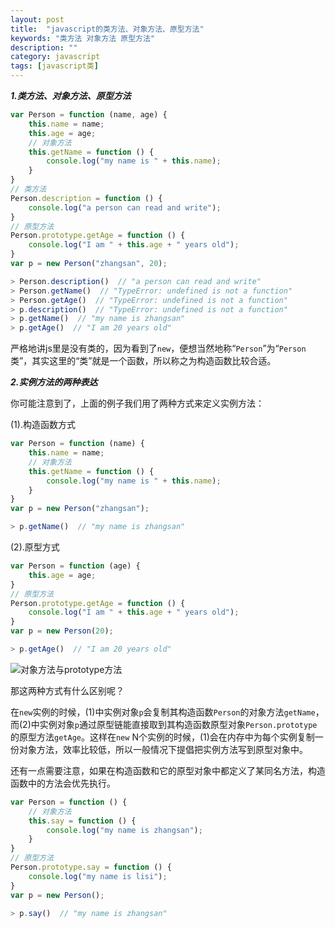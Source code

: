 ```yaml
---
layout: post
title:  "javascript的类方法、对象方法、原型方法"
keywords: "类方法 对象方法 原型方法"
description: ""
category: javascript
tags: [javascript类]
---
```


***1.类方法、对象方法、原型方法***

```javascript
var Person = function (name, age) {
    this.name = name;
    this.age = age;
    // 对象方法
    this.getName = function () {
        console.log("my name is " + this.name);        
    }
}
// 类方法
Person.description = function () {
    console.log("a person can read and write");
}
// 原型方法
Person.prototype.getAge = function () {
    console.log("I am " + this.age + " years old");        
}
var p = new Person("zhangsan", 20);

> Person.description()  // "a person can read and write"
> Person.getName()  // "TypeError: undefined is not a function"
> Person.getAge()  // "TypeError: undefined is not a function"
> p.description()  // "TypeError: undefined is not a function"
> p.getName()  // "my name is zhangsan"
> p.getAge()  // "I am 20 years old"
```

严格地讲js里是没有类的，因为看到了`new`，便想当然地称“`Person`”为“`Person`类”，其实这里的“类”就是一个函数，所以称之为构造函数比较合适。

***2.实例方法的两种表达***

你可能注意到了，上面的例子我们用了两种方式来定义实例方法：

(1).构造函数方式

```javascript
var Person = function (name) {
    this.name = name;
    // 对象方法
    this.getName = function () {
        console.log("my name is " + this.name);        
    }
}
var p = new Person("zhangsan");

> p.getName()  // "my name is zhangsan"
```

(2).原型方式

```javascript
var Person = function (age) {
    this.age = age;    
}
// 原型方法
Person.prototype.getAge = function () {
    console.log("I am " + this.age + " years old");            
}
var p = new Person(20);

> p.getAge()  // "I am 20 years old"
```

![对象方法与prototype方法]({{site.cdn}}/object-proto-method.jpg)

那这两种方式有什么区别呢？

在`new`实例的时候，(1)中实例对象`p`会复制其构造函数`Person`的对象方法`getName`，而(2)中实例对象`p`通过原型链能直接取到其构造函数原型对象`Person.prototype`的原型方法`getAge`。这样在`new` N个实例的时候，(1)会在内存中为每个实例复制一份对象方法，效率比较低，所以一般情况下提倡把实例方法写到原型对象中。

还有一点需要注意，<span class="warning">如果在构造函数和它的原型对象中都定义了某同名方法，构造函数中的方法会优先执行</span>。

```javascript
var Person = function () {
    // 对象方法
    this.say = function () {
        console.log("my name is zhangsan");        
    }
}
// 原型方法
Person.prototype.say = function () {
    console.log("my name is lisi");        
}
var p = new Person();

> p.say()  // "my name is zhangsan"
```

